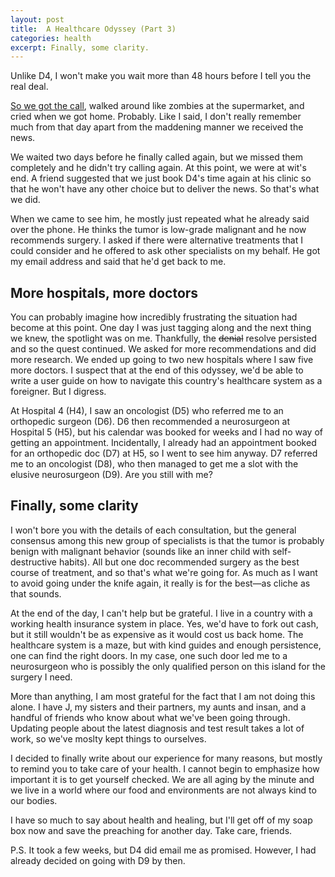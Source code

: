 ```yaml
---
layout: post
title:  A Healthcare Odyssey (Part 3)
categories: health
excerpt: Finally, some clarity.
---
```


Unlike D4, I won't make you wait more than 48 hours before I tell you the real deal. 

[So we got the call](https://rialitybytes.github.io/writing/odyssey-2/), walked around like zombies at the supermarket, and cried when we got home. Probably. Like I said, I don't really remember much from that day apart from the maddening manner we received the news.

We waited two days before he finally called again, but we missed them completely and he didn't try calling again. At this point, we were at wit's end. A friend suggested that we just book D4's time again at his clinic so that he won't have any other choice but to deliver the news. So that's what we did.

When we came to see him, he mostly just repeated what he already said over the phone. He thinks the tumor is low-grade malignant and he now recommends surgery. I asked if there were alternative treatments that I could consider and he offered to ask other specialists on my behalf. He got my email address and said that he'd get back to me.

## More hospitals, more doctors

You can probably imagine how incredibly frustrating the situation had become at this point. One day I was just tagging along and the next thing we knew, the spotlight was on me. Thankfully, the ~~denial~~ resolve persisted and so the quest continued. We asked for more recommendations and did more research. We ended up going to two new hospitals where I saw five more doctors. I suspect that at the end of this odyssey, we'd be able to write a user guide on how to navigate this country's healthcare system as a foreigner. But I digress.

At Hospital 4 (H4), I saw an oncologist (D5) who referred me to an orthopedic surgeon (D6). D6 then recommended a neurosurgeon at Hospital 5 (H5), but his calendar was booked for weeks and I had no way of getting an appointment. Incidentally, I already had an appointment booked for an orthopedic doc (D7) at H5, so I went to see him anyway. D7 referred me to an oncologist (D8), who then managed to get me a slot with the elusive neurosurgeon (D9). Are you still with me?

## Finally, some clarity

I won't bore you with the details of each consultation, but the general consensus among this new group of specialists is that the tumor is probably benign with malignant behavior (sounds like an inner child with self-destructive habits). All but one doc recommended surgery as the best course of treatment, and so that's what we're going for. As much as I want to avoid going under the knife again, it really is for the best—as cliche as that sounds.

At the end of the day, I can't help but be grateful. I live in a country with a working health insurance system in place. Yes, we'd have to fork out cash, but it still wouldn't be as expensive as it would cost us back home. The healthcare system is a maze, but with kind guides and enough persistence, one can find the right doors. In my case, one such door led me to a neurosurgeon who is possibly the only qualified person on this island for the surgery I need.

More than anything, I am most grateful for the fact that I am not doing this alone. I have J, my sisters and their partners, my aunts and insan, and a handful of friends who know about what we've been going through. Updating people about the latest diagnosis and test result takes a lot of work, so we've moslty kept things to ourselves.

I decided to finally write about our experience for many reasons, but mostly to remind you to take care of your health. I cannot begin to emphasize how important it is to get yourself checked. We are all aging by the minute and we live in a world where our food and environments are not always kind to our bodies.

I have so much to say about health and healing, but I'll get off of my soap box now and save the preaching for another day. Take care, friends.

P.S.
It took a few weeks, but D4 did email me as promised. However, I had already decided on going with D9 by then.
